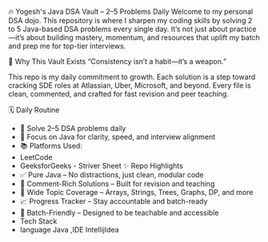 🔥 Yogesh's Java DSA Vault – 2–5 Problems Daily
Welcome to my personal DSA dojo. This repository is where I sharpen my coding skills by solving 2 to 5 Java-based DSA problems every single day. It’s not just about practice—it’s about building mastery, momentum, and resources that uplift my batch and prep me for top-tier interviews.

🧠 Why This Vault Exists
“Consistency isn’t a habit—it’s a weapon.”

This repo is my daily commitment to growth. Each solution is a step toward cracking SDE roles at Atlassian, Uber, Microsoft, and beyond. Every file is clean, commented, and crafted for fast revision and peer teaching.

🗓 Daily Routine
- 🔁 Solve 2–5 DSA problems daily
- 🧠 Focus on Java for clarity, speed, and interview alignment
- 📚 Platforms Used:
- LeetCode
- GeeksforGeeks
- Striver Sheet
  ✨ Repo Highlights
- ✅ Pure Java – No distractions, just clean, modular code
- 💬 Comment-Rich Solutions – Built for revision and teaching
- 🧩 Wide Topic Coverage – Arrays, Strings, Trees, Graphs, DP, and more
- 📈 Progress Tracker – Stay accountable and batch-ready
- 🌱 Batch-Friendly – Designed to be teachable and accessible
- Tech Stack
- language Java ,IDE IntellijIdea
